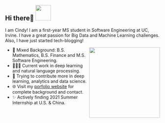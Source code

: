 <h2> Hi there👋 <img src="https://media.giphy.com/media/mGcNjsfWAjY5AEZNw6/giphy.gif" width="50"></h2>

I am Cindy! I am a first-year MS student in Software Engineering at UC, Irvine. I have a great passion for Big Data and Machine Learning challenges. Also, I have just started tech-blogging! 

<img align='right' src="https://media.giphy.com/media/ieyl9zmCjO4b4t6qoY/giphy.gif" width="230">

- 🌱 Mixed Background: B.S. Mathematics, B.S. Finance and M.S. Software Engineering.
- 👨🏽‍💻 Current work in deep learning and natural language processing. 
- 🤝 Trying to contribute more in deep learning, analytics and data science.
- 🌐 Visit my [porfolio website](https://nobugs.dev/) for complete background and contact.
- ✨ Actively finding 2021 Summer Internship at U.S. & China.






<!--
**samaritanhu/samaritanhu** is a ✨ _special_ ✨ repository because its `README.md` (this file) appears on your GitHub profile.

Here are some ideas to get you started:

- 🔭 I’m currently working on ...
- 🌱 I’m currently learning ...
- 👯 I’m looking to collaborate on ...
- 🤔 I’m looking for help with ...
- 💬 Ask me about ...
- 📫 How to reach me: ...
- 😄 Pronouns: ...
- ⚡ Fun fact: ...

- Show ❤️ by starring repositories you find good. Also, star and fork this repo if you like to give new feature a try!
-->
